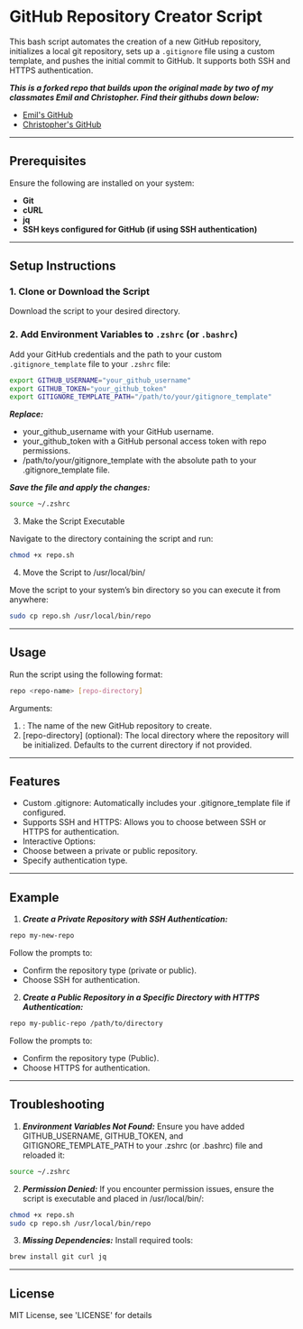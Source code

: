# GitHub Repository Creator Script

This bash script automates the creation of a new GitHub repository, initializes a local git repository, sets up a `.gitignore` file using a custom template, and pushes the initial commit to GitHub. It supports both SSH and HTTPS authentication.

***This is a forked repo that builds upon the original made by two of my classmates Emil and Christopher. Find their githubs down below:***

 - [Emil's GitHub](https://github.com/Cosmao)
 - [Christopher's GitHub](https://github.com/Chrisvasa)

---

## Prerequisites

Ensure the following are installed on your system:
- **Git**
- **cURL**
- **jq**
- **SSH keys configured for GitHub (if using SSH authentication)**

---

## Setup Instructions

### 1. Clone or Download the Script
Download the script to your desired directory.

### 2. Add Environment Variables to `.zshrc` (or `.bashrc`)
Add your GitHub credentials and the path to your custom `.gitignore_template` file to your `.zshrc` file:

```bash
export GITHUB_USERNAME="your_github_username"
export GITHUB_TOKEN="your_github_token"
export GITIGNORE_TEMPLATE_PATH="/path/to/your/gitignore_template"
```

***Replace:***
 - your_github_username with your GitHub username.
 - your_github_token with a GitHub personal access token with repo permissions.
 - /path/to/your/gitignore_template with the absolute path to your .gitignore_template file.

***Save the file and apply the changes:***

```bash
source ~/.zshrc
```

3. Make the Script Executable

Navigate to the directory containing the script and run:

```bash
chmod +x repo.sh
```

4. Move the Script to /usr/local/bin/

Move the script to your system’s bin directory so you can execute it from anywhere:

```bash
sudo cp repo.sh /usr/local/bin/repo
```

---

## Usage

Run the script using the following format:

```bash
repo <repo-name> [repo-directory]
```

Arguments:

 1. <repo-name>: The name of the new GitHub repository to create.
 2. [repo-directory] (optional): The local directory where the repository will be initialized. Defaults to the current directory if not provided.

---

## Features

- Custom .gitignore: Automatically includes your .gitignore_template file if configured.
- Supports SSH and HTTPS: Allows you to choose between SSH or HTTPS for authentication.
- Interactive Options:
- Choose between a private or public repository.
- Specify authentication type.

---

## Example
1. ***Create a Private Repository with SSH Authentication:***
```bash
repo my-new-repo
```

Follow the prompts to:
 - Confirm the repository type (private or public).
 - Choose SSH for authentication.

2. ***Create a Public Repository in a Specific Directory with HTTPS Authentication:***
```bash
repo my-public-repo /path/to/directory
```

Follow the prompts to:
 - Confirm the repository type (Public).
 - Choose HTTPS for authentication.

---

## Troubleshooting

1. ***Environment Variables Not Found:***
Ensure you have added GITHUB_USERNAME, GITHUB_TOKEN, and GITIGNORE_TEMPLATE_PATH to your .zshrc (or .bashrc) file and reloaded it:
```bash
source ~/.zshrc
```

2. ***Permission Denied:***
If you encounter permission issues, ensure the script is executable and placed in /usr/local/bin/:
```bash
chmod +x repo.sh
sudo cp repo.sh /usr/local/bin/repo
```

3. ***Missing Dependencies:***
Install required tools:
```bash
brew install git curl jq
```

---

## License

MIT License, see 'LICENSE' for details